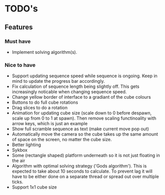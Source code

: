 # TODO's

## Features
### Must have
- Implement solving algorithm(s).

### Nice to have
- Support updating sequence speed while sequence is ongoing. Keep in mind to update the progress bar accordingly.
- Fix calculation of sequence length being slightly off. This gets increasingly noticable when changing sequence speed.
- Change yellow border of interface to a gradiant of the cube colours
- Buttons to do full cube rotations
- Drag slices to do a rotation
- Animation for updating cube size (scale down to 0 before despawn, scale up from 0 to 1 at spawn). Then remove scaling functinoality with arrow keys, which is just an example
- Show full scramble sequence as text (make current move pop out)
- Automatically move the camera so the cube takes up the same amount of space on the screen, no matter the cube size.
- Better lighting
- Sykbox
- Some (rectangle shaped) platform underneath so it is not just floating in the air
- Algorithm with optimal solving strategy ('Gods algorithm'). This is expected to take about 10 seconds to calculate. To prevent lag it will have to be either done on a separate thread or spread out over multiple ticks.
- Support 1x1 cube size
